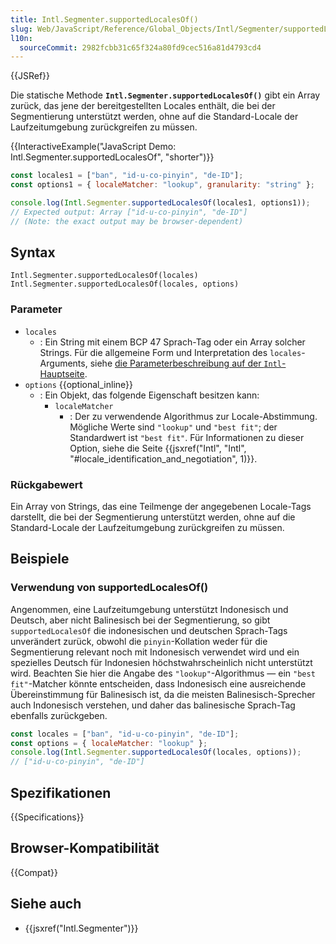 ```yaml
---
title: Intl.Segmenter.supportedLocalesOf()
slug: Web/JavaScript/Reference/Global_Objects/Intl/Segmenter/supportedLocalesOf
l10n:
  sourceCommit: 2982fcbb31c65f324a80fd9cec516a81d4793cd4
---
```


{{JSRef}}

Die statische Methode **`Intl.Segmenter.supportedLocalesOf()`** gibt ein Array zurück, das jene der bereitgestellten Locales enthält, die bei der Segmentierung unterstützt werden, ohne auf die Standard-Locale der Laufzeitumgebung zurückgreifen zu müssen.

{{InteractiveExample("JavaScript Demo: Intl.Segmenter.supportedLocalesOf", "shorter")}}

```js interactive-example
const locales1 = ["ban", "id-u-co-pinyin", "de-ID"];
const options1 = { localeMatcher: "lookup", granularity: "string" };

console.log(Intl.Segmenter.supportedLocalesOf(locales1, options1));
// Expected output: Array ["id-u-co-pinyin", "de-ID"]
// (Note: the exact output may be browser-dependent)
```

## Syntax

```js-nolint
Intl.Segmenter.supportedLocalesOf(locales)
Intl.Segmenter.supportedLocalesOf(locales, options)
```

### Parameter

- `locales`
  - : Ein String mit einem BCP 47 Sprach-Tag oder ein Array solcher Strings. Für die allgemeine Form und Interpretation des `locales`-Arguments, siehe [die Parameterbeschreibung auf der `Intl`-Hauptseite](/de/docs/Web/JavaScript/Reference/Global_Objects/Intl#locales_argument).
- `options` {{optional_inline}}
  - : Ein Objekt, das folgende Eigenschaft besitzen kann:
    - `localeMatcher`
      - : Der zu verwendende Algorithmus zur Locale-Abstimmung. Mögliche Werte sind `"lookup"` und `"best fit"`; der Standardwert ist `"best fit"`. Für Informationen zu dieser Option, siehe die Seite {{jsxref("Intl", "Intl", "#locale_identification_and_negotiation", 1)}}.

### Rückgabewert

Ein Array von Strings, das eine Teilmenge der angegebenen Locale-Tags darstellt, die bei der Segmentierung unterstützt werden, ohne auf die Standard-Locale der Laufzeitumgebung zurückgreifen zu müssen.

## Beispiele

### Verwendung von supportedLocalesOf()

Angenommen, eine Laufzeitumgebung unterstützt Indonesisch und Deutsch, aber nicht Balinesisch bei der Segmentierung, so gibt `supportedLocalesOf` die indonesischen und deutschen Sprach-Tags unverändert zurück, obwohl die `pinyin`-Kollation weder für die Segmentierung relevant noch mit Indonesisch verwendet wird und ein spezielles Deutsch für Indonesien höchstwahrscheinlich nicht unterstützt wird. Beachten Sie hier die Angabe des `"lookup"`-Algorithmus — ein `"best fit"`-Matcher könnte entscheiden, dass Indonesisch eine ausreichende Übereinstimmung für Balinesisch ist, da die meisten Balinesisch-Sprecher auch Indonesisch verstehen, und daher das balinesische Sprach-Tag ebenfalls zurückgeben.

```js
const locales = ["ban", "id-u-co-pinyin", "de-ID"];
const options = { localeMatcher: "lookup" };
console.log(Intl.Segmenter.supportedLocalesOf(locales, options));
// ["id-u-co-pinyin", "de-ID"]
```

## Spezifikationen

{{Specifications}}

## Browser-Kompatibilität

{{Compat}}

## Siehe auch

- {{jsxref("Intl.Segmenter")}}
